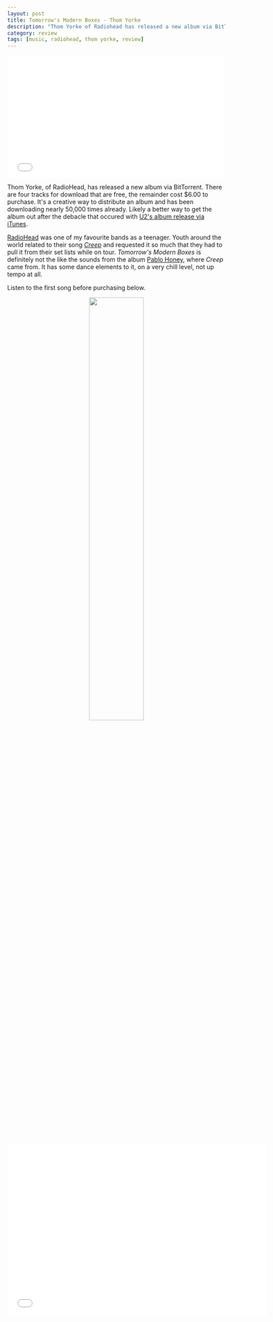 ```yaml
---
layout: post
title: Tomorrow's Modern Boxes - Thom Yorke
description: "Thom Yorke of Radiohead has released a new album via BitTorrent."
category: review	
tags: [music, radiohead, thom yorke, review]
---
```

<iframe src="//player.vimeo.com/video/107265790" width="500" height="281" frameborder="0" webkitallowfullscreen mozallowfullscreen allowfullscreen></iframe>

Thom Yorke, of RadioHead, has released a new album via BitTorrent. There are four tracks for download that are free, the remainder cost $6.00 to purchase. It's a creative way to distribute an album and has been downloading nearly 50,000 times already. Likely a better way to get the album out after the debacle that occured with [U2's album release via iTunes](http://www.fastcompany.com/3035787/fast-feed/u2-haters-rejoice-new-album-can-be-deleted-from-itunes-with-one-click "U2 Album Can Be Deleted from iTunes"). 

[RadioHead](http://www.amazon.com/s/?_encoding=UTF8&camp=1789&creative=390957&keywords=radiohead&linkCode=ur2&qid=1411758615&rh=n%3A30%2Ck%3Aradiohead&rnid=2941120011&tag=four0b-20&linkId=635UIX6BK5HRWWFZ "Radiohead") was one of my favourite bands as a teenager. Youth around the world related to their song *[Creep](http://youtu.be/XFkzRNyygfk "Creep - YouTube")* and requested it so much that they had to pull it from their set lists while on tour. *Tomorrow's Modern Boxes* is definitely not the like the sounds from the album [Pablo Honey](http://www.amazon.com/gp/product/B000002UR7/ref=as_li_tl?ie=UTF8&camp=1789&creative=390957&creativeASIN=B000002UR7&linkCode=as2&tag=four0b-20&linkId=AG4M2GAUNAYSWZCO "Pablo Honey - Radiohead"), where *Creep* came from. It has some dance elements to it, on a very chill level, not up tempo at all. 

Listen to the first song before purchasing below.

<center><a href="http://www.foursides.ca/images/thom.jpg"><img src="http://www.foursides.ca/images/thom.jpg" width="50%" height="50%"></center>

<iframe width="600" height="400" src="//bundles.bittorrent.com/embed/bundles/d0b4beba8efc4b46f6dba119b511a5b2d5cabc96168c0dc097ee9d514059ab63" frameborder="0" allowfullscreen></iframe>
